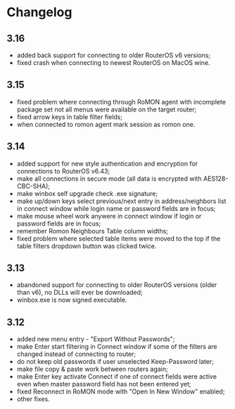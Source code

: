 # Changelog

## 3.16

- added back support for connecting to older RouterOS v6 versions;
- fixed crash when connecting to newest RouterOS on MacOS wine.

## 3.15

- fixed problem where connecting through RoMON agent with incomplete package set not all menus were available on the target router;
- fixed arrow keys in table filter fields;
- when connected to romon agent mark session as romon one.

## 3.14

- added support for new style authentication and encryption for connections to RouterOS v6.43;
- make all connections in secure mode (all data is encrypted with AES128-CBC-SHA);
- make winbox self upgrade check .exe signature;
- make up/down keys select previous/next entry in address/neighbors list in connect window while login name or password fields are in focus;
- make mouse wheel work anywere in connect window if login or password fields are in focus;
- remember Romon Neighbours Table column widths;
- fixed problem where selected table items were moved to the top if the table filters dropdown button was clicked twice.

## 3.13

- abandoned support for connecting to older RouterOS versions (older than v6), no DLLs will ever be downloaded;
- winbox.exe is now signed executable.

## 3.12

- added new menu entry - "Export Without Passwords";
- make Enter start filtering in Connect window if some of the filters are changed instead of connecting to router;
- do not keep old passwords if user unselected Keep-Password later;
- make file copy & paste work between routers again;
- make Enter key activate Connect if one of connect fields were active even when master password field has not been entered yet;
- fixed Reconnect in RoMON mode with "Open In New Window" enabled;
- other fixes.
